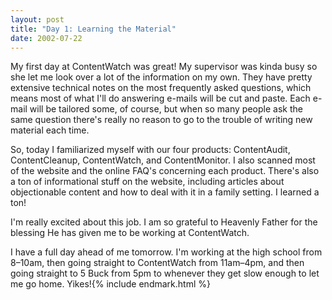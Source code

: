 ```yaml
---
layout: post
title: "Day 1: Learning the Material"
date: 2002-07-22
---
```


My first day at ContentWatch was great! My supervisor was kinda busy so she let me look over a lot of the information on my own. They have pretty extensive technical notes on the most frequently asked questions, which means most of what I'll do answering e-mails will be cut and paste. Each e-mail will be tailored some, of course, but when so many people ask the same question there's really no reason to go to the trouble of writing new material each time.

So, today I familiarized myself with our four products: ContentAudit, ContentCleanup, ContentWatch, and ContentMonitor. I also scanned most of the website and the online FAQ's concerning each product. There's also a ton of informational stuff on the website, including articles about objectionable content and how to deal with it in a family setting. I learned a ton!

I'm really excited about this job. I am so grateful to Heavenly Father for the blessing He has given me to be working at ContentWatch.

I have a full day ahead of me tomorrow. I'm working at the high school from 8–10am, then going straight to ContentWatch from 11am–4pm, and then going straight to 5 Buck from 5pm to whenever they get slow enough to let me go home. Yikes!{% include endmark.html %}
